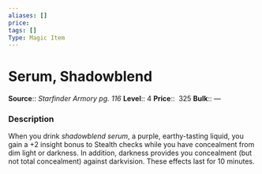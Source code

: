 ```yaml
---
aliases: []
price: 
tags: []
Type: Magic Item
---
```


# Serum, Shadowblend

**Source**:: _Starfinder Armory pg. 116_
**Level**:: 4
**Price**::  325
**Bulk**:: —

### Description

When you drink _shadowblend serum_, a purple, earthy-tasting liquid, you gain a +2 insight bonus to Stealth checks while you have concealment from dim light or darkness. In addition, darkness provides you concealment (but not total concealment) against darkvision. These effects last for 10 minutes.
